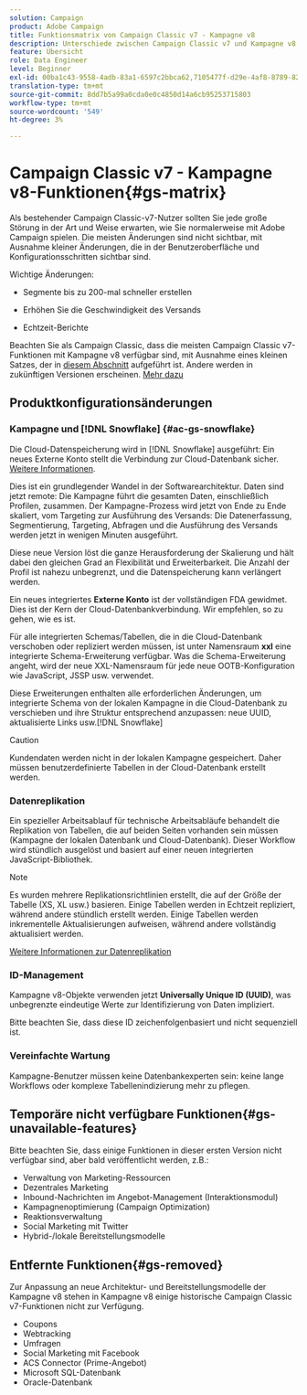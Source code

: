```yaml
---
solution: Campaign
product: Adobe Campaign
title: Funktionsmatrix von Campaign Classic v7 - Kampagne v8
description: Unterschiede zwischen Campaign Classic v7 und Kampagne v8 verstehen
feature: Übersicht
role: Data Engineer
level: Beginner
exl-id: 00ba1c43-9558-4adb-83a1-6597c2bbca62,7105477f-d29e-4af8-8789-82b4459761b0
translation-type: tm+mt
source-git-commit: 8dd7b5a99a0cda0e0c4850d14a6cb95253715803
workflow-type: tm+mt
source-wordcount: '549'
ht-degree: 3%

---
```


# Campaign Classic v7 - Kampagne v8-Funktionen{#gs-matrix}


Als bestehender Campaign Classic-v7-Nutzer sollten Sie jede große Störung in der Art und Weise erwarten, wie Sie normalerweise mit Adobe Campaign spielen. Die meisten Änderungen sind nicht sichtbar, mit Ausnahme kleiner Änderungen, die in der Benutzeroberfläche und Konfigurationsschritten sichtbar sind.

Wichtige Änderungen:

* Segmente bis zu 200-mal schneller erstellen

* Erhöhen Sie die Geschwindigkeit des Versands

* Echtzeit-Berichte

Beachten Sie als Campaign Classic, dass die meisten Campaign Classic v7-Funktionen mit Kampagne v8 verfügbar sind, mit Ausnahme eines kleinen Satzes, der in [diesem Abschnitt](#gs-removed) aufgeführt ist. Andere werden in zukünftigen Versionen erscheinen. [Mehr dazu](#gs-unavailable-features)


## Produktkonfigurationsänderungen

### Kampagne und [!DNL Snowflake] {#ac-gs-snowflake}

Die Cloud-Datenspeicherung wird in [!DNL Snowflake] ausgeführt: Ein neues Externe Konto stellt die Verbindung zur Cloud-Datenbank sicher. [Weitere Informationen](#ac-gs-snowflake).

Dies ist ein grundlegender Wandel in der Softwarearchitektur. Daten sind jetzt remote: Die Kampagne führt die gesamten Daten, einschließlich Profilen, zusammen. Der Kampagne-Prozess wird jetzt von Ende zu Ende skaliert, vom Targeting zur Ausführung des Versands: Die Datenerfassung, Segmentierung, Targeting, Abfragen und die Ausführung des Versands werden jetzt in wenigen Minuten ausgeführt.

Diese neue Version löst die ganze Herausforderung der Skalierung und hält dabei den gleichen Grad an Flexibilität und Erweiterbarkeit. Die Anzahl der Profil ist nahezu unbegrenzt, und die Datenspeicherung kann verlängert werden.

Ein neues integriertes **Externe Konto** ist der vollständigen FDA gewidmet. Dies ist der Kern der Cloud-Datenbankverbindung. Wir empfehlen, so zu gehen, wie es ist.

Für alle integrierten Schemas/Tabellen, die in die Cloud-Datenbank verschoben oder repliziert werden müssen, ist unter Namensraum **xxl** eine integrierte Schema-Erweiterung verfügbar. Was die Schema-Erweiterung angeht, wird der neue XXL-Namensraum für jede neue OOTB-Konfiguration wie JavaScript, JSSP usw. verwendet.

Diese Erweiterungen enthalten alle erforderlichen Änderungen, um integrierte Schema von der lokalen Kampagne in die Cloud-Datenbank zu verschieben und ihre Struktur entsprechend anzupassen: neue UUID, aktualisierte Links usw.[!DNL Snowflake]

>[!CAUTION]
>
> Kundendaten werden nicht in der lokalen Kampagne gespeichert. Daher müssen benutzerdefinierte Tabellen in der Cloud-Datenbank erstellt werden.


### Datenreplikation

Ein spezieller Arbeitsablauf für technische Arbeitsabläufe behandelt die Replikation von Tabellen, die auf beiden Seiten vorhanden sein müssen (Kampagne der lokalen Datenbank und Cloud-Datenbank). Dieser Workflow wird stündlich ausgelöst und basiert auf einer neuen integrierten JavaScript-Bibliothek.

>[!NOTE]
>
> Es wurden mehrere Replikationsrichtlinien erstellt, die auf der Größe der Tabelle (XS, XL usw.) basieren.
> Einige Tabellen werden in Echtzeit repliziert, während andere stündlich erstellt werden. Einige Tabellen werden inkrementelle Aktualisierungen aufweisen, während andere vollständig aktualisiert werden.


[Weitere Informationen zur Datenreplikation](../config/replication.md)

### ID-Management

Kampagne v8-Objekte verwenden jetzt **Universally Unique ID (UUID)**, was unbegrenzte eindeutige Werte zur Identifizierung von Daten impliziert.

Bitte beachten Sie, dass diese ID zeichenfolgenbasiert und nicht sequenziell ist.

### Vereinfachte Wartung

Kampagne-Benutzer müssen keine Datenbankexperten sein: keine lange Workflows oder komplexe Tabellenindizierung mehr zu pflegen.

## Temporäre nicht verfügbare Funktionen{#gs-unavailable-features}

Bitte beachten Sie, dass einige Funktionen in dieser ersten Version nicht verfügbar sind, aber bald veröffentlicht werden, z.B.:

* Verwaltung von Marketing-Ressourcen
* Dezentrales Marketing
* Inbound-Nachrichten im Angebot-Management (Interaktionsmodul)
* Kampagnenoptimierung (Campaign Optimization)
* Reaktionsverwaltung
* Social Marketing mit Twitter
* Hybrid-/lokale Bereitstellungsmodelle

## Entfernte Funktionen{#gs-removed}

Zur Anpassung an neue Architektur- und Bereitstellungsmodelle der Kampagne v8 stehen in Kampagne v8 einige historische Campaign Classic v7-Funktionen nicht zur Verfügung.

* Coupons
* Webtracking
* Umfragen
* Social Marketing mit Facebook
* ACS Connector (Prime-Angebot)
* Microsoft SQL-Datenbank
* Oracle-Datenbank
